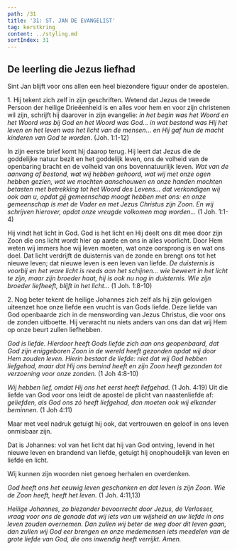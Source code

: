 ```yaml
---
path: /31
title: '31: ST. JAN DE EVANGELIST'
tag: kerstkring
content: ../styling.md
sortIndex: 31
---
```


## De leerling die Jezus liefhad

Sint Jan blijft voor ons allen een heel biezondere figuur onder de apostelen.

1\. Hij tekent zich zelf in zijn geschriften. Wetend dat Jezus de tweede Persoon der heilige Drieëenheid is en alles voor hem en voor zijn christenen wil zijn, schrijft hij daarover in zijn evangelie: _in het begin was het Woord en het Woord was bij God en het Woord was God... in wat bestond was Hij het leven en het leven was het licht van de mensen... en Hij gaf hun de macht kinderen van God te worden_. (Joh. 1:1-12)

In zijn eerste brief komt hij daarop terug. Hij leert dat Jezus die de goddelijke natuur bezit en het goddelijk leven, ons de volheid van de openbaring bracht en de volheid van ons bovennatuurlijk leven. _Wat van de aanvang af bestond, wat wij hebben gehoord, wat wij met onze ogen hebben gezien, wat we mochten aanschouwen en onze handen mochten betasten met betrekking tot het Woord des Levens... dat verkondigen wij ook aan u, opdat gij gemeenschap moogt hebben met ons: en onze gemeenschap is met de Vader en met Jezus Christus zijn Zoon. En wij schrijven hierover, opdat onze vreugde volkomen mag worden..._ (1 Joh. 1:1-4)

Hij vindt het licht in God. God is het licht en Hij deelt ons dit mee door zijn Zoon die ons licht wordt hier op aarde en ons in alles voorlicht. Door Hem weten wij immers hoe wij leven moeten, wat onze oorsprong is en wat ons doel. Dat licht verdrijft de duisternis van de zonde en brengt ons tot het nieuwe leven; dat nieuwe leven is een leven van liefde. _De duisternis is voorbij en het ware licht is reeds aan het schijnen... wie beweert in het licht te zijn, maar zijn broeder haat, hij is ook nu nog in duisternis. Wie zijn broeder liefheeft, blijft in het licht..._ (1 Joh. 1:8-10)

2\. Nog beter tekent de heilige Johannes zich zelf als hij zijn gelovigen uiteenzet hoe onze liefde een vrucht is van Gods liefde. Deze liefde van God openbaarde zich in de menswording van Jezus Christus, die voor ons de zonden uitboette. Hij verwacht nu niets anders van ons dan dat wij Hem
op onze beurt zullen liefhebben.

_God is liefde. Hierdoor heeft Gods liefde zich aan ons geopenbaard, dat God zijn eniggeboren Zoon in de wereld heeft gezonden opdat wij door Hem zouden leven. Hierin bestaat de liefde: niet dat _wij_ God hebben liefgehad, maar dat Hij ons bemind heeft en zijn Zoon heeft gezonden tot verzoening voor onze zonden._ (1 Joh 4:8-10)

_Wij hebben lief, omdat Hij ons het eerst heeft liefgehad._ (1 Joh. 4:19) Uit die liefde van God voor ons leidt de apostel de plicht van naastenliefde af: _geliefden, als God ons zó heeft liefgehad, dan moeten ook wij elkander beminnen._ (1 Joh 4:11)

Maar met veel nadruk getuigt hij ook, dat vertrouwen en geloof in ons leven onmisbaar zijn.

Dat is Johannes: vol van het licht dat hij van God ontving, levend in het nieuwe leven en brandend van liefde, getuigt hij onophoudelijk van leven en liefde en licht.

Wij kunnen zijn woorden niet genoeg herhalen en overdenken.

_God heeft ons het eeuwig leven geschonken en dat leven is zijn Zoon. Wie de Zoon heeft, heeft het leven._ (1 Joh. 4:11,13)

_Heilige Johannes, zo biezonder bevoorrecht door Jezus, de Verlosser, vraag voor ons de genade dat wij iets van uw wijsheid en uw liefde in ons leven zouden overnemen. Dan zullen wij beter de weg door dit leven gaan, dan zullen wij God eer brengen en onze medemensen iets meedelen van de grote liefde van God, die ons inwendig heeft verrijkt. Amen._
